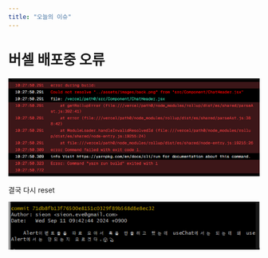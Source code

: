 ```yaml
---
title: "오늘의 이슈"
---
```


# 버셀 배포중 오류

<img src="../../images/2024-09-11-오류/image-20240911102923117.png" alt="image-20240911102923117" style="zoom:80%;" />





결국 다시  reset

![image-20240911105553511](../../images/2024-09-11-오류/image-20240911105553511.png)